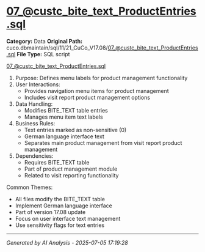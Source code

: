# 07_@custc_bite_text_ProductEntries.sql

**Category:** Data
**Original Path:** cuco.dbmaintain/sql/11/21_CuCo_V17.08/07_@custc_bite_text_ProductEntries.sql
**File Type:** SQL script

07_@custc_bite_text_ProductEntries.sql
1. Purpose: Defines menu labels for product management functionality
2. User Interactions:
   - Provides navigation menu items for product management
   - Includes visit report product management options
3. Data Handling:
   - Modifies BITE_TEXT table entries
   - Manages menu item text labels
4. Business Rules:
   - Text entries marked as non-sensitive (0)
   - German language interface text
   - Separates main product management from visit report product management
5. Dependencies:
   - Requires BITE_TEXT table
   - Part of product management module
   - Related to visit reporting functionality

Common Themes:
- All files modify the BITE_TEXT table
- Implement German language interface
- Part of version 17.08 update
- Focus on user interface text management
- Use sensitivity flags for text entries

---
*Generated by AI Analysis - 2025-07-05 17:19:28*
